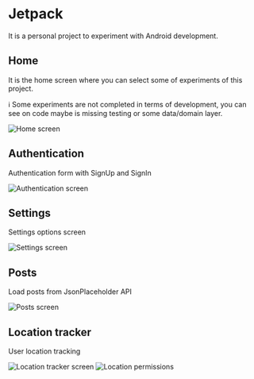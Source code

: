 # Jetpack

It is a personal project to experiment with Android development.

## Home

It is the home screen where you can select some of experiments of this project.

ℹ️ Some experiments are not completed in terms of development, you can see on code maybe is missing testing or some data/domain layer.

![Home screen](./docs/images/home_screen.png)

## Authentication

Authentication form with SignUp and SignIn

![Authentication screen](./docs/images/authentication_screen.png)

## Settings

Settings options screen

![Settings screen](./docs/images/settings_screen.png)

## Posts

Load posts from JsonPlaceholder API

![Posts screen](./docs/images/posts_screen.png)

## Location tracker

User location tracking

![Location tracker screen](./docs/images/location_tracker_screen.png)
![Location permissions](./docs/images/location_tracker_screen_2.png)
